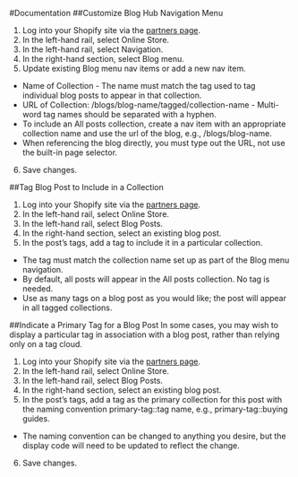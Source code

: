 #Documentation
##Customize Blog Hub Navigation Menu
1. Log into your Shopify site via the [partners page](https://partners.shopify.com/).
2. In the left-hand rail, select Online Store.
3. In the left-hand rail, select Navigation.
4. In the right-hand section, select Blog menu.
5. Update existing Blog menu nav items or add a new nav item. 
  * Name of Collection - The name must match the tag used to tag individual blog posts to appear in that collection.
  * URL of Collection: /blogs/blog-name/tagged/collection-name - Multi-word tag names should be separated with a hyphen.
  * To include an All posts collection, create a nav item with an appropriate collection name and use the url of the blog, e.g., /blogs/blog-name.
  * When referencing the blog directly, you must type out the URL, not use the built-in page selector.
6. Save changes.

##Tag Blog Post to Include in a Collection
1. Log into your Shopify site via the [partners page](https://partners.shopify.com/).
2. In the left-hand rail, select Online Store.
3. In the left-hand rail, select Blog Posts.
4. In the right-hand section, select an existing blog post.
5. In the post’s tags, add a tag to include it in a particular collection.
  * The tag must match the collection name set up as part of the Blog menu navigation.
  * By default, all posts will appear in the All posts collection. No tag is needed.
  * Use as many tags on a blog post as you would like; the post will appear in all tagged collections. 


##Indicate a Primary Tag for a Blog Post
In some cases, you may wish to display a particular tag in association with a blog post, rather than relying only on a tag cloud. 
1. Log into your Shopify site via the [partners page](https://partners.shopify.com/).
2. In the left-hand rail, select Online Store.
3. In the left-hand rail, select Blog Posts.
4. In the right-hand section, select an existing blog post.
5. In the post’s tags, add a tag as the primary collection for this post with the naming convention primary-tag::tag name, e.g., primary-tag::buying guides.
  * The naming convention can be changed to anything you desire, but the display code will need to be updated to reflect the change.
6. Save changes.
